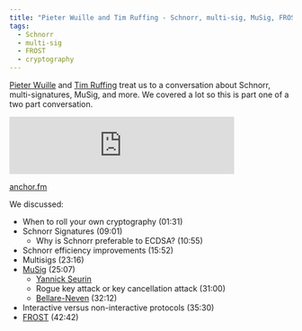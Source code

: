 ```yaml
---
title: "Pieter Wuille and Tim Ruffing - Schnorr, multi-sig, MuSig, FROST (part 1)"
tags:
  - Schnorr
  - multi-sig
  - FROST
  - cryptography
---
```


[Pieter Wuille](https://twitter.com/pwuille) and [Tim Ruffing](https://twitter.com/real_or_random) treat us to a conversation about Schnorr, multi-signatures, MuSig, and more. We covered a lot so this is part one of a two part conversation.

<iframe src="https://anchor.fm/chaincode/embed/episodes/Pieter-Wuille-and-Tim-Ruffing---Schnorr--MuSig--FROST-and-more-e1sav0l" height="102px" width="400px" frameborder="0" scrolling="no"></iframe>

[anchor.fm](https://spotifyanchor-web.app.link/e/4yeDfUYdNvb)


We discussed:

- When to roll your own cryptography (01:31)
- Schnorr Signatures (09:01)
  - Why is Schnorr preferable to ECDSA? (10:55)
- Schnorr efficiency improvements (15:52)
- Multisigs (23:16)
- [MuSig](https://bitcoinops.org/en/topics/musig/) (25:07)
  - [Yannick Seurin](http://yannickseurin.free.fr/)
  - Rogue key attack or key cancellation attack (31:00)
  - [Bellare-Neven](https://btctranscripts.com/bitcoin-core-dev-tech/2018-03-05-bellare-neven/) (32:12)
- Interactive versus non-interactive protocols (35:30)
- [FROST](https://eprint.iacr.org/2020/852.pdf) (42:42)